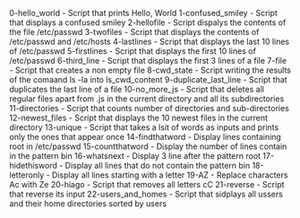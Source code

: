 0-hello_world - Script that prints Hello, World
1-confused_smiley - Script that displays a confused smiley
2-hellofile - Script dispalys the contents of the file /etc/passwd
3-twofiles - Script that displays the contents of /etc/passwd and /etc/hosts
4-lastlines - Script that displays the last 10 lines of /etc/passwd
5-firstlines - Script that displays the first 10 lines of /etc/passwd
6-third_line - Script that displays the first 3 lines of a file
7-file - Script that creates a non empty file
8-cwd_state - Script writing the results of the comaand ls -la into ls_cwd_content
9-duplicate_last_line - Script that duplicates the last line of a file
10-no_more_js - Script that deletes all regular files apart from .js in the current directory and all its subdirectories
11-directories - Script that counts number of directories and sub-directories
12-newest_files - Script that displays the 10 newest files in the current directory
13-unique - Script that takes a lsit of words as inputs and prints only the ones that appear once
14-findthatword - Display lines containing root in /etc/passwd
15-countthatword - Display the number of lines contain in the pattern bin
16-whatsnext - Display 3 line after the pattern root
17-hidethisword - Display all lines that do not contain the pattern bin
18-letteronly - Display all lines starting with a letter
19-AZ - Replace characters Ac with Ze
20-hiago - Script that removes all letters cC
21-reverse - Script that reverse its input
22-users_and_homes - Script that sidplays all ussers and their home directories sorted by users
